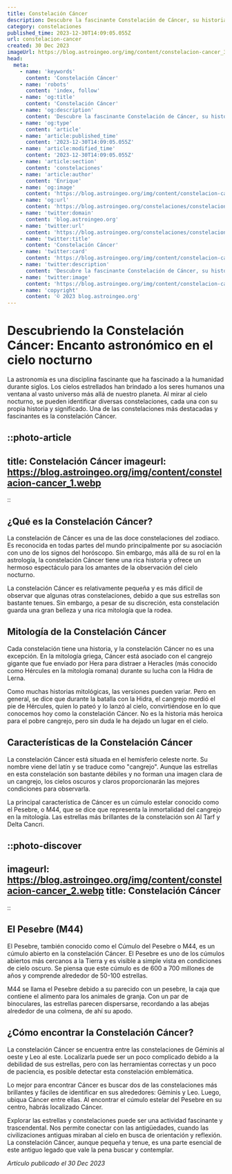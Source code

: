 ```yaml
---
title: Constelación Cáncer
description: Descubre la fascinante Constelación de Cáncer, su historia y ubicación celestial. Explora sus estrellas y mitología. Todo en este detallado artículo de astronomía.
category: constelaciones
published_time: 2023-12-30T14:09:05.055Z
url: constelacion-cancer
created: 30 Dec 2023
imageUrl: https://blog.astroingeo.org/img/content/constelacion-cancer_3.webp
head:
  meta:
    - name: 'keywords'
      content: 'Constelación Cáncer'
    - name: 'robots'
      content: 'index, follow'
    - name: 'og:title'
      content: 'Constelación Cáncer'
    - name: 'og:description'
      content: 'Descubre la fascinante Constelación de Cáncer, su historia y ubicación celestial. Explora sus estrellas y mitología. Todo en este detallado artículo de astronomía.'
    - name: 'og:type'
      content: 'article'
    - name: 'article:published_time'
      content: '2023-12-30T14:09:05.055Z'
    - name: 'article:modified_time'
      content: '2023-12-30T14:09:05.055Z'
    - name: 'article:section'
      content: 'constelaciones'
    - name: 'article:author'
      content: 'Enrique'
    - name: 'og:image'
      content: 'https://blog.astroingeo.org/img/content/constelacion-cancer_3.webp'
    - name: 'og:url'
      content: 'https://blog.astroingeo.org/constelaciones/constelacion-cancer'
    - name: 'twitter:domain'
      content: 'blog.astroingeo.org'
    - name: 'twitter:url'
      content: 'https://blog.astroingeo.org/constelaciones/constelacion-cancer'
    - name: 'twitter:title'
      content: 'Constelación Cáncer'
    - name: 'twitter:card'
      content: 'https://blog.astroingeo.org/img/content/constelacion-cancer_3.webp'
    - name: 'twitter:description'
      content: 'Descubre la fascinante Constelación de Cáncer, su historia y ubicación celestial. Explora sus estrellas y mitología. Todo en este detallado artículo de astronomía.'
    - name: 'twitter:image'
      content: 'https://blog.astroingeo.org/img/content/constelacion-cancer_3.webp'
    - name: 'copyright'
      content: '© 2023 blog.astroingeo.org'
---
```

# Descubriendo la Constelación Cáncer: Encanto astronómico en el cielo nocturno

La astronomía es una disciplina fascinante que ha fascinado a la humanidad durante siglos. Los cielos estrellados han brindado a los seres humanos una ventana al vasto universo más allá de nuestro planeta. Al mirar al cielo nocturno, se pueden identificar diversas constelaciones, cada una con su propia historia y significado. Una de las constelaciones más destacadas y fascinantes es la constelación Cáncer. 

::photo-article
---
title: Constelación Cáncer
imageurl: https://blog.astroingeo.org/img/content/constelacion-cancer_1.webp
---
::

## ¿Qué es la Constelación Cáncer?

La constelación de Cáncer es una de las doce constelaciones del zodiaco. Es reconocida en todas partes del mundo principalmente por su asociación con uno de los signos del horóscopo. Sin embargo, más allá de su rol en la astrología, la constelación Cáncer tiene una rica historia y ofrece un hermoso espectáculo para los amantes de la observación del cielo nocturno.

La constelación Cáncer es relativamente pequeña y es más difícil de observar que algunas otras constelaciones, debido a que sus estrellas son bastante tenues. Sin embargo, a pesar de su discreción, esta constelación guarda una gran belleza y una rica mitología que la rodea.

## Mitología de la Constelación Cáncer

Cada constelación tiene una historia, y la constelación Cáncer no es una excepción. En la mitología griega, Cáncer está asociado con el cangrejo gigante que fue enviado por Hera para distraer a Heracles (más conocido como Hércules en la mitología romana) durante su lucha con la Hidra de Lerna.

Como muchas historias mitológicas, las versiones pueden variar. Pero en general, se dice que durante la batalla con la Hidra, el cangrejo mordió el pie de Hércules, quien lo pateó y lo lanzó al cielo, convirtiéndose en lo que conocemos hoy como la constelación Cáncer. No es la historia más heroica para el pobre cangrejo, pero sin duda le ha dejado un lugar en el cielo.

## Características de la Constelación Cáncer

La constelación Cáncer está situada en el hemisferio celeste norte. Su nombre viene del latín y se traduce como "cangrejo". Aunque las estrellas en esta constelación son bastante débiles y no forman una imagen clara de un cangrejo, los cielos oscuros y claros proporcionarán las mejores condiciones para observarla.

La principal característica de Cáncer es un cúmulo estelar conocido como el Pesebre, o M44, que se dice que representa la inmortalidad del cangrejo en la mitología. Las estrellas más brillantes de la constelación son Al Tarf y Delta Cancri.


::photo-discover
---
imageurl: https://blog.astroingeo.org/img/content/constelacion-cancer_2.webp
title: Constelación Cáncer
---
::

## El Pesebre (M44)

El Pesebre, también conocido como el Cúmulo del Pesebre o M44, es un cúmulo abierto en la constelación Cáncer. El Pesebre es uno de los cúmulos abiertos más cercanos a la Tierra y es visible a simple vista en condiciones de cielo oscuro. Se piensa que este cúmulo es de 600 a 700 millones de años y comprende alrededor de 50-100 estrellas.

M44 se llama el Pesebre debido a su parecido con un pesebre, la caja que contiene el alimento para los animales de granja. Con un par de binoculares, las estrellas parecen dispersarse, recordando a las abejas alrededor de una colmena, de ahí su apodo.

## ¿Cómo encontrar la Constelación Cáncer?

La constelación Cáncer se encuentra entre las constelaciones de Géminis al oeste y Leo al este. Localizarla puede ser un poco complicado debido a la debilidad de sus estrellas, pero con las herramientas correctas y un poco de paciencia, es posible detectar esta constelación emblemática.

Lo mejor para encontrar Cáncer es buscar dos de las constelaciones más brillantes y fáciles de identificar en sus alrededores: Géminis y Leo. Luego, ubiqua Cáncer entre ellas. Al encontrar el cúmulo estelar del Pesebre en su centro, habrás localizado Cáncer.

Explorar las estrellas y constelaciones puede ser una actividad fascinante y trascendental. Nos permite conectar con las antigüedades, cuando las civilizaciones antiguas miraban al cielo en busca de orientación y reflexión. La constelación Cáncer, aunque pequeña y tenue, es una parte esencial de este antiguo legado que vale la pena buscar y contemplar.


_Artículo publicado el 30 Dec 2023_